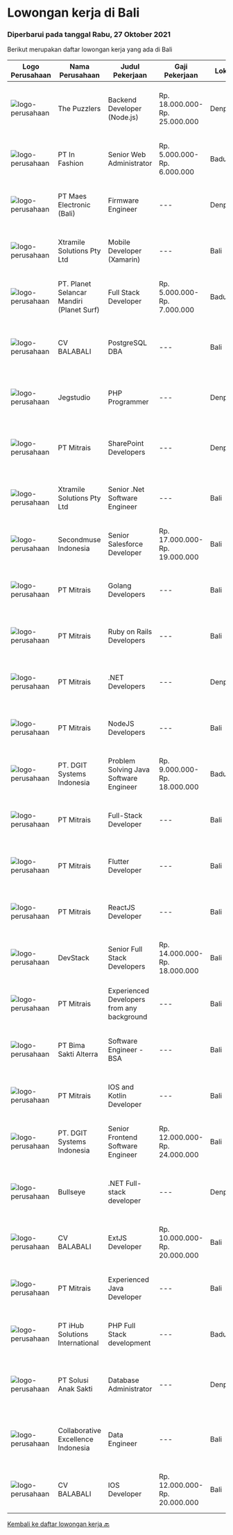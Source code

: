
  # Lowongan kerja di Bali

  ### Diperbarui pada tanggal Rabu, 27 Oktober 2021

  Berikut merupakan daftar lowongan kerja yang ada di Bali

  |Logo Perusahaan | Nama Perusahaan | Judul Pekerjaan | Gaji Pekerjaan | Lokasi | Deskripsi | Tanggal diunggah | Pranala |
  | -------------- | --------------- | --------------- | --------- | --------- | -------------- | ------- | ----------- |
  |![logo-perusahaan](https://image-service-cdn.seek.com.au/c67f1f1c4817e05eb49ce69e3afd67d38c871ad5/ee4dce1061f3f616224767ad58cb2fc751b8d2dc)|The Puzzlers|Backend Developer (Node.js)|Rp. 18.000.000-Rp. 25.000.000|Denpasar|Indonesian company with German HQ seeking for a Backend Developer Team Lead.### MUST BE WILLING TO MOVE TO BALI FOR AT LEAST 2 MONTH### FLIGHTS WILL...|Selasa, 26 Oktober 2021|https://www.jobstreet.co.id/id/job/backend-developer-node-js-3668910?token=0~ec1de6e9-62ac-4dc7-bb4d-2470f4afa074&sectionRank=1&jobId=jobstreet-id-job-3668910|
|![logo-perusahaan](https://image-service-cdn.seek.com.au/99ccc0096dc1e58f96b75a1f238e7d9598eff05d/ee4dce1061f3f616224767ad58cb2fc751b8d2dc)|PT In Fashion|Senior Web Administrator|Rp. 5.000.000-Rp. 6.000.000|Badung|Roles and Responsibilities: Strategize, Execute and Oversee projects related to Website management (wholesale and Retail) Create and constantly...|Senin, 25 Oktober 2021|https://www.jobstreet.co.id/id/job/senior-web-administrator-3660726?token=0~ec1de6e9-62ac-4dc7-bb4d-2470f4afa074&sectionRank=2&jobId=jobstreet-id-job-3660726|
|![logo-perusahaan](https://image-service-cdn.seek.com.au/e784133a5949353631df94d9c6eb486cf2600ad5/ee4dce1061f3f616224767ad58cb2fc751b8d2dc)|PT Maes Electronic (Bali)|Firmware Engineer|---|Denpasar|General characteristics Candidate must possess at least a Bachelor's Degree in Engineering (Computer/Telecommunication), Computer Science/Information...|Selasa, 26 Oktober 2021|https://www.jobstreet.co.id/id/job/firmware-engineer-3654288?token=0~ec1de6e9-62ac-4dc7-bb4d-2470f4afa074&sectionRank=3&jobId=jobstreet-id-job-3654288|
|![logo-perusahaan](https://image-service-cdn.seek.com.au/886dbb766c5bd832cea6f1bb5b5374b094ca8917/ee4dce1061f3f616224767ad58cb2fc751b8d2dc)|Xtramile Solutions Pty Ltd|Mobile Developer (Xamarin)|---|Bali|Innovative job opportunity offering a high salary package, attractive bonus remuneration and full remote working arrangement. This role will help...|Selasa, 26 Oktober 2021|https://www.jobstreet.co.id/id/job/mobile-developer-xamarin-3669519?token=0~ec1de6e9-62ac-4dc7-bb4d-2470f4afa074&sectionRank=4&jobId=jobstreet-id-job-3669519|
|![logo-perusahaan](https://image-service-cdn.seek.com.au/9a17f6158932b294e24ba264a1e5b00bc07424ec/ee4dce1061f3f616224767ad58cb2fc751b8d2dc)|PT. Planet Selancar Mandiri (Planet Surf)|Full Stack Developer|Rp. 5.000.000-Rp. 7.000.000|Badung|Requirements: Bachelor of Computer Science/Information System Minimum 20 years old and maximum 30 years old Good analytical &amp; logical thinking...|Selasa, 26 Oktober 2021|https://www.jobstreet.co.id/id/job/full-stack-developer-3669316?token=0~ec1de6e9-62ac-4dc7-bb4d-2470f4afa074&sectionRank=5&jobId=jobstreet-id-job-3669316|
|![logo-perusahaan](https://image-service-cdn.seek.com.au/cf4d03df9bfd8d1cf47f32651a41f07269e49a8d/ee4dce1061f3f616224767ad58cb2fc751b8d2dc)|CV BALABALI|PostgreSQL DBA|---|Bali|Job's descriptionPrimarily the maintenance, deployment, replication and scaling of PostgreSQL database (currently focused on PostgreSQL 11.x). Your...|Sabtu, 23 Oktober 2021|https://www.jobstreet.co.id/id/job/postgresql-dba-3659367?token=0~ec1de6e9-62ac-4dc7-bb4d-2470f4afa074&sectionRank=6&jobId=jobstreet-id-job-3659367|
|![logo-perusahaan](https://image-service-cdn.seek.com.au/cb42a7acf51def89e5abb9614f9d0b3aa454bb5f/ee4dce1061f3f616224767ad58cb2fc751b8d2dc)|Jegstudio|PHP Programmer|---|Denpasar|We are looking for several Talented PHP Programmer more spesifically WordPress Programmer to be based in Bali For this exiting role you will need to...|Senin, 25 Oktober 2021|https://www.jobstreet.co.id/id/job/php-programmer-3660747?token=0~ec1de6e9-62ac-4dc7-bb4d-2470f4afa074&sectionRank=7&jobId=jobstreet-id-job-3660747|
|![logo-perusahaan](https://image-service-cdn.seek.com.au/969b0c47f133a1e0155056a5d964c63953dd6304/ee4dce1061f3f616224767ad58cb2fc751b8d2dc)|PT Mitrais|SharePoint Developers|---|Denpasar|Build your Career with Mitrais ! We're looking for experienced SharePoint Developers to be part of our team  What will you be doing? Develop REST APIs...|Selasa, 26 Oktober 2021|https://www.jobstreet.co.id/id/job/sharepoint-developers-3668382?token=0~ec1de6e9-62ac-4dc7-bb4d-2470f4afa074&sectionRank=8&jobId=jobstreet-id-job-3668382|
|![logo-perusahaan](https://image-service-cdn.seek.com.au/886dbb766c5bd832cea6f1bb5b5374b094ca8917/ee4dce1061f3f616224767ad58cb2fc751b8d2dc)|Xtramile Solutions Pty Ltd|Senior .Net Software Engineer|---|Bali|Innovative job opportunity offering a high salary package, attractive bonus remuneration and full remote working arrangement.This role will help...|Selasa, 26 Oktober 2021|https://www.jobstreet.co.id/id/job/senior-net-software-engineer-3669382?token=0~ec1de6e9-62ac-4dc7-bb4d-2470f4afa074&sectionRank=9&jobId=jobstreet-id-job-3669382|
|![logo-perusahaan](https://image-service-cdn.seek.com.au/f591dcdf5fcfe6314bf79ef575253a0bdaf5d609/ee4dce1061f3f616224767ad58cb2fc751b8d2dc)|Secondmuse Indonesia|Senior Salesforce Developer|Rp. 17.000.000-Rp. 19.000.000|Bali|SecondMuse champions and supports the growth of future economies by designing and leading programs that involve workshops, events, mentorship...|Selasa, 26 Oktober 2021|https://www.jobstreet.co.id/id/job/senior-salesforce-developer-3655276?token=0~ec1de6e9-62ac-4dc7-bb4d-2470f4afa074&sectionRank=10&jobId=jobstreet-id-job-3655276|
|![logo-perusahaan](https://image-service-cdn.seek.com.au/969b0c47f133a1e0155056a5d964c63953dd6304/ee4dce1061f3f616224767ad58cb2fc751b8d2dc)|PT Mitrais|Golang Developers|---|Bali|Build your Career with Mitrais!We're looking for experienced Golang Developers to be part of our team. What will you be doing? Liaising with...|Minggu, 24 Oktober 2021|https://www.jobstreet.co.id/id/job/golang-developers-3659419?token=0~ec1de6e9-62ac-4dc7-bb4d-2470f4afa074&sectionRank=11&jobId=jobstreet-id-job-3659419|
|![logo-perusahaan](https://image-service-cdn.seek.com.au/969b0c47f133a1e0155056a5d964c63953dd6304/ee4dce1061f3f616224767ad58cb2fc751b8d2dc)|PT Mitrais|Ruby on Rails Developers|---|Bali|Build your Career with Mitrais ! We're urgently looking for experienced Ruby On Rails  Developers to be part of our team for an immediate...|Minggu, 24 Oktober 2021|https://www.jobstreet.co.id/id/job/ruby-on-rails-developers-3659417?token=0~ec1de6e9-62ac-4dc7-bb4d-2470f4afa074&sectionRank=12&jobId=jobstreet-id-job-3659417|
|![logo-perusahaan](https://image-service-cdn.seek.com.au/969b0c47f133a1e0155056a5d964c63953dd6304/ee4dce1061f3f616224767ad58cb2fc751b8d2dc)|PT Mitrais|.NET Developers|---|Denpasar|Build your Career with Mitrais !  We're looking for experienced .NET Software Engineers to be part of our team.  What will you be doing ?  Coding high...|Minggu, 24 Oktober 2021|https://www.jobstreet.co.id/id/job/net-developers-3659422?token=0~ec1de6e9-62ac-4dc7-bb4d-2470f4afa074&sectionRank=13&jobId=jobstreet-id-job-3659422|
|![logo-perusahaan](https://image-service-cdn.seek.com.au/969b0c47f133a1e0155056a5d964c63953dd6304/ee4dce1061f3f616224767ad58cb2fc751b8d2dc)|PT Mitrais|NodeJS Developers|---|Bali|Build your Career with Mitrais! We're urgently looking for experienced NodeJS Developers to be part of our team for an immediate start.Our client is a...|Minggu, 24 Oktober 2021|https://www.jobstreet.co.id/id/job/nodejs-developers-3659423?token=0~ec1de6e9-62ac-4dc7-bb4d-2470f4afa074&sectionRank=14&jobId=jobstreet-id-job-3659423|
|![logo-perusahaan](https://image-service-cdn.seek.com.au/e1681d73e68b1b74b5b5136363b820dd70a250df/ee4dce1061f3f616224767ad58cb2fc751b8d2dc)|PT. DGIT Systems Indonesia|Problem Solving Java Software Engineer|Rp. 9.000.000-Rp. 18.000.000|Badung|We are looking for a contract based talented Java engineer to join an experienced team of engineers working on our flagship to support our products:...|Senin, 25 Oktober 2021|https://www.jobstreet.co.id/id/job/problem-solving-java-software-engineer-3667828?token=0~ec1de6e9-62ac-4dc7-bb4d-2470f4afa074&sectionRank=15&jobId=jobstreet-id-job-3667828|
|![logo-perusahaan](https://image-service-cdn.seek.com.au/969b0c47f133a1e0155056a5d964c63953dd6304/ee4dce1061f3f616224767ad58cb2fc751b8d2dc)|PT Mitrais|Full-Stack Developer|---|Bali|Build your Career with Mitrais!  We're looking for experienced Full-Stack Developers to be part of our team. What will you be doing? Coding high...|Minggu, 24 Oktober 2021|https://www.jobstreet.co.id/id/job/full-stack-developer-3659418?token=0~ec1de6e9-62ac-4dc7-bb4d-2470f4afa074&sectionRank=16&jobId=jobstreet-id-job-3659418|
|![logo-perusahaan](https://image-service-cdn.seek.com.au/969b0c47f133a1e0155056a5d964c63953dd6304/ee4dce1061f3f616224767ad58cb2fc751b8d2dc)|PT Mitrais|Flutter Developer|---|Bali|Build your Career with Mitrais !  We're looking for experienced Flutter Developer to be part of our team. What will you be doing?  Liase with...|Minggu, 24 Oktober 2021|https://www.jobstreet.co.id/id/job/flutter-developer-3659431?token=0~ec1de6e9-62ac-4dc7-bb4d-2470f4afa074&sectionRank=17&jobId=jobstreet-id-job-3659431|
|![logo-perusahaan](https://image-service-cdn.seek.com.au/969b0c47f133a1e0155056a5d964c63953dd6304/ee4dce1061f3f616224767ad58cb2fc751b8d2dc)|PT Mitrais|ReactJS Developer|---|Bali|We're urgently looking for experienced ReactJS Developers to be part of our team for an immediate start.Our client is a consultancy focused company...|Minggu, 24 Oktober 2021|https://www.jobstreet.co.id/id/job/reactjs-developer-3659420?token=0~ec1de6e9-62ac-4dc7-bb4d-2470f4afa074&sectionRank=18&jobId=jobstreet-id-job-3659420|
|![logo-perusahaan](https://image-service-cdn.seek.com.au/074f2081cc42a722643e36313941760f758e7c3b/ee4dce1061f3f616224767ad58cb2fc751b8d2dc)|DevStack|Senior Full Stack Developers|Rp. 14.000.000-Rp. 18.000.000|Bali|We are looking for exceptional and experienced Senior Full Stack Developers to join our team in Bandung or Bali!  General requirement At least...|Minggu, 24 Oktober 2021|https://www.jobstreet.co.id/id/job/senior-full-stack-developers-3659710?token=0~ec1de6e9-62ac-4dc7-bb4d-2470f4afa074&sectionRank=19&jobId=jobstreet-id-job-3659710|
|![logo-perusahaan](https://image-service-cdn.seek.com.au/969b0c47f133a1e0155056a5d964c63953dd6304/ee4dce1061f3f616224767ad58cb2fc751b8d2dc)|PT Mitrais|Experienced Developers from any background|---|Bali|Build your Career with Mitrais !  We're looking for experienced Software Engineers from any background to be part of our team.  What will you...|Minggu, 24 Oktober 2021|https://www.jobstreet.co.id/id/job/experienced-developers-from-any-background-3659427?token=0~ec1de6e9-62ac-4dc7-bb4d-2470f4afa074&sectionRank=20&jobId=jobstreet-id-job-3659427|
|![logo-perusahaan](https://image-service-cdn.seek.com.au/3b449304b19b7a5909fe2d6166b69cb2e3dfc9ad/ee4dce1061f3f616224767ad58cb2fc751b8d2dc)|PT Bima Sakti Alterra|Software Engineer - BSA|---|Bali|Job Description Performs standard programming tasks and create a unit test for a complex task with less supervision to solve and deliver impact fro...|Sabtu, 23 Oktober 2021|https://www.jobstreet.co.id/id/job/software-engineer-bsa-3652429?token=0~ec1de6e9-62ac-4dc7-bb4d-2470f4afa074&sectionRank=21&jobId=jobstreet-id-job-3652429|
|![logo-perusahaan](https://image-service-cdn.seek.com.au/969b0c47f133a1e0155056a5d964c63953dd6304/ee4dce1061f3f616224767ad58cb2fc751b8d2dc)|PT Mitrais|IOS and Kotlin Developer|---|Bali|Build your Career with Mitrais !  We're looking for experienced iOS and Kotlin Developer to be part of our team. What will you be doing?  Liase with...|Minggu, 24 Oktober 2021|https://www.jobstreet.co.id/id/job/ios-and-kotlin-developer-3659432?token=0~ec1de6e9-62ac-4dc7-bb4d-2470f4afa074&sectionRank=22&jobId=jobstreet-id-job-3659432|
|![logo-perusahaan](https://image-service-cdn.seek.com.au/e1681d73e68b1b74b5b5136363b820dd70a250df/ee4dce1061f3f616224767ad58cb2fc751b8d2dc)|PT. DGIT Systems Indonesia|Senior Frontend Software Engineer|Rp. 12.000.000-Rp. 24.000.000|Bali|We are looking for talented developers to join an experienced team of front-end engineers working on our flagship product Telflow, a multi-award...|Senin, 25 Oktober 2021|https://www.jobstreet.co.id/id/job/senior-frontend-software-engineer-3668034?token=0~ec1de6e9-62ac-4dc7-bb4d-2470f4afa074&sectionRank=23&jobId=jobstreet-id-job-3668034|
|![logo-perusahaan](https://image-service-cdn.seek.com.au/98859f24297f498e9a8f12b8e5414c054756b30c/ee4dce1061f3f616224767ad58cb2fc751b8d2dc)|Bullseye|.NET Full-stack developer|---|Denpasar|We have an outstanding opportunity for a full-time .NET Full-stack developer with a passion for developing cutting-edge products. We are looking for a...|Sabtu, 23 Oktober 2021|https://www.jobstreet.co.id/id/job/net-full-stack-developer-3658631?token=0~ec1de6e9-62ac-4dc7-bb4d-2470f4afa074&sectionRank=24&jobId=jobstreet-id-job-3658631|
|![logo-perusahaan](https://image-service-cdn.seek.com.au/cf4d03df9bfd8d1cf47f32651a41f07269e49a8d/ee4dce1061f3f616224767ad58cb2fc751b8d2dc)|CV BALABALI|ExtJS Developer|Rp. 10.000.000-Rp. 20.000.000|Bali|We are looking for a JavaScript frontend developer to join our team. The developer should be well versed in ExtJS and knowledgeable in building an...|Sabtu, 23 Oktober 2021|https://www.jobstreet.co.id/id/job/extjs-developer-3659370?token=0~ec1de6e9-62ac-4dc7-bb4d-2470f4afa074&sectionRank=25&jobId=jobstreet-id-job-3659370|
|![logo-perusahaan](https://image-service-cdn.seek.com.au/969b0c47f133a1e0155056a5d964c63953dd6304/ee4dce1061f3f616224767ad58cb2fc751b8d2dc)|PT Mitrais|Experienced Java Developer|---|Bali|Build your Career with Mitrais!  We have clients who are urgently looking for Experienced Java developers for an immediate start. What will you be...|Minggu, 24 Oktober 2021|https://www.jobstreet.co.id/id/job/experienced-java-developer-3659426?token=0~ec1de6e9-62ac-4dc7-bb4d-2470f4afa074&sectionRank=26&jobId=jobstreet-id-job-3659426|
|![logo-perusahaan](https://image-service-cdn.seek.com.au/21962b44a8df541d7068243a4557dbc42a40bde4/ee4dce1061f3f616224767ad58cb2fc751b8d2dc)|PT iHub Solutions International|PHP Full Stack development|---|Badung|PHP Senior ProgrammerPT IHub Solutions InternationalAbout PT IHub Solutions International:PT IHub Solutions International is a rapidly growing...|Sabtu, 23 Oktober 2021|https://www.jobstreet.co.id/id/job/php-full-stack-development-3659016?token=0~ec1de6e9-62ac-4dc7-bb4d-2470f4afa074&sectionRank=27&jobId=jobstreet-id-job-3659016|
|![logo-perusahaan](https://image-service-cdn.seek.com.au/4b3c9862d59523d163ed917d453c0000146f36cd/ee4dce1061f3f616224767ad58cb2fc751b8d2dc)|PT Solusi Anak Sakti|Database Administrator|---|Denpasar|Kualifikasi:﻿ Memiliki pemahaman tentang bahasa query terstruktur (SQL) Memiliki pengalaman tentang teknologi database (MySQL, MSSQL, Access Database)...|Kamis, 21 Oktober 2021|https://www.jobstreet.co.id/id/job/database-administrator-3664465?token=0~ec1de6e9-62ac-4dc7-bb4d-2470f4afa074&sectionRank=28&jobId=jobstreet-id-job-3664465|
|![logo-perusahaan](https://image-service-cdn.seek.com.au/7145b1ba6bc0dbd678e2bf86d776dd2b1b9b81f6/ee4dce1061f3f616224767ad58cb2fc751b8d2dc)|Collaborative Excellence Indonesia|Data Engineer|---|Bali|Job Description: Develops or modifies data models, ETL processes, and BI tool solutions Ensures appropriate documentation for all development and...|Jumat, 22 Oktober 2021|https://www.jobstreet.co.id/id/job/data-engineer-3650472?token=0~ec1de6e9-62ac-4dc7-bb4d-2470f4afa074&sectionRank=29&jobId=jobstreet-id-job-3650472|
|![logo-perusahaan](https://image-service-cdn.seek.com.au/cf4d03df9bfd8d1cf47f32651a41f07269e49a8d/ee4dce1061f3f616224767ad58cb2fc751b8d2dc)|CV BALABALI|IOS Developer|Rp. 12.000.000-Rp. 20.000.000|Bali|We are a tech company based in Bali and Surabaya, looking for middle to senior iOS developers with the following skill set: Working with iOS...|Sabtu, 23 Oktober 2021|https://www.jobstreet.co.id/id/job/ios-developer-3659376?token=0~ec1de6e9-62ac-4dc7-bb4d-2470f4afa074&sectionRank=30&jobId=jobstreet-id-job-3659376|


  [Kembali ke daftar lowongan kerja 🔙](../README.md#daftar-lowongan-kerja)
  